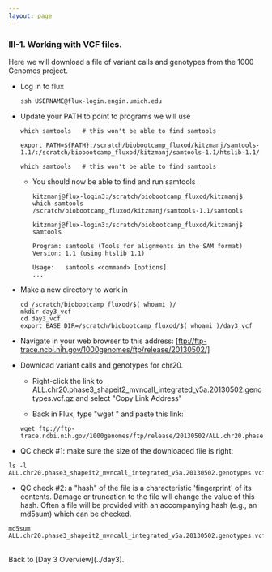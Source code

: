 ```yaml
---
layout: page
---
```


### III-1. Working with VCF files.

Here we will download a file of variant calls and genotypes from the 1000 Genomes project.  


- Log in to flux 
  
  ```
  ssh USERNAME@flux-login.engin.umich.edu

  ```

- Update your PATH to point to programs we will use
  

  ```
  which samtools   # this won't be able to find samtools

  export PATH=${PATH}:/scratch/biobootcamp_fluxod/kitzmanj/samtools-1.1/:/scratch/biobootcamp_fluxod/kitzmanj/samtools-1.1/htslib-1.1/ 

  which samtools   # this won't be able to find samtools

  ```
  - You should now be able to find and run samtools

    ```
    kitzmanj@flux-login3:/scratch/biobootcamp_fluxod/kitzmanj$ which samtools
    /scratch/biobootcamp_fluxod/kitzmanj/samtools-1.1/samtools

    kitzmanj@flux-login3:/scratch/biobootcamp_fluxod/kitzmanj$ samtools

    Program: samtools (Tools for alignments in the SAM format)
    Version: 1.1 (using htslib 1.1)

    Usage:   samtools <command> [options]
    ... 
    ```

- Make a new directory to work in 

  ```
  cd /scratch/biobootcamp_fluxod/$( whoami )/
  mkdir day3_vcf
  cd day3_vcf
  export BASE_DIR=/scratch/biobootcamp_fluxod/$( whoami )/day3_vcf

  ```

- Navigate in your web browser to this address: [ftp://ftp-trace.ncbi.nih.gov/1000genomes/ftp/release/20130502/]

- Download variant calls and genotypes for chr20. 

  - Right-click the link to ALL.chr20.phase3_shapeit2_mvncall_integrated_v5a.20130502.genotypes.vcf.gz and select "Copy Link Address"

  - Back in Flux, type "wget " and paste this link:

  ```
  wget ftp://ftp-trace.ncbi.nih.gov/1000genomes/ftp/release/20130502/ALL.chr20.phase3_shapeit2_mvncall_integrated_v5a.20130502.genotypes.vcf.gz
  ```

 - QC check #1: make sure the size of the downloaded file is right:

 ``` 
 ls -l ALL.chr20.phase3_shapeit2_mvncall_integrated_v5a.20130502.genotypes.vcf.gz
 ```
 - QC check #2: a "hash" of the file is a characteristic 'fingerprint' of its contents. Damage or truncation to the file will change the value of this hash. Often a file will be provided with an accompanying hash (e.g., an md5sum) which can be checked. 

 ``` 
 md5sum ALL.chr20.phase3_shapeit2_mvncall_integrated_v5a.20130502.genotypes.vcf.gz
 ```

<br>
Back to [Day 3 Overview](../day3).